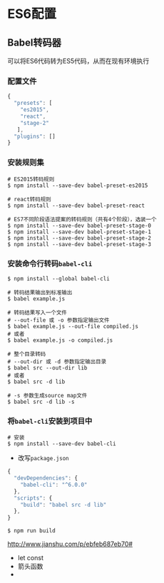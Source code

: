 # ES6配置

## Babel转码器

可以将ES6代码转为ES5代码，从而在现有环境执行

### 配置文件

````javascript
{
  "presets": [
  	"es2015",
    "react",
    "stage-2"
   ],
  "plugins": []
}
````

### 安装规则集

```shell
# ES2015转码规则
$ npm install --save-dev babel-preset-es2015

# react转码规则
$ npm install --save-dev babel-preset-react

# ES7不同阶段语法提案的转码规则（共有4个阶段），选装一个
$ npm install --save-dev babel-preset-stage-0
$ npm install --save-dev babel-preset-stage-1
$ npm install --save-dev babel-preset-stage-2
$ npm install --save-dev babel-preset-stage-3
```

### 安装命令行转码`babel-cli`

````shell
$ npm install --global babel-cli
````

````shell
# 转码结果输出到标准输出
$ babel example.js

# 转码结果写入一个文件
# --out-file 或 -o 参数指定输出文件
$ babel example.js --out-file compiled.js
# 或者
$ babel example.js -o compiled.js

# 整个目录转码
# --out-dir 或 -d 参数指定输出目录
$ babel src --out-dir lib
# 或者
$ babel src -d lib

# -s 参数生成source map文件
$ babel src -d lib -s
````

### 将`babel-cli`安装到项目中

````shell
# 安装
$ npm install --save-dev babel-cli
````

* 改写`package.json`

```javascript
{
  "devDependencies": {
    "babel-cli": "^6.0.0"
  },
  "scripts": {
    "build": "babel src -d lib"
  },
}
```

```shell
$ npm run build
```



http://www.jianshu.com/p/ebfeb687eb70#

* let const
* 箭头函数
* ​







